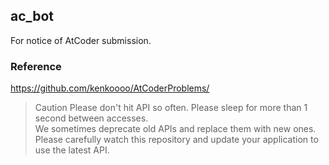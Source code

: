 ## ac_bot
For notice of AtCoder submission.  

### Reference  
https://github.com/kenkoooo/AtCoderProblems/
>Caution
Please don't hit API so often. Please sleep for more than 1 second between accesses.  
We sometimes deprecate old APIs and replace them with new ones. Please carefully watch this repository and update your application to use the latest API.
